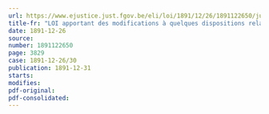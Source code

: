 ```yaml
---
url: https://www.ejustice.just.fgov.be/eli/loi/1891/12/26/1891122650/justel
title-fr: "LOI apportant des modifications à quelques dispositions relatives au mariage"
date: 1891-12-26
source:
number: 1891122650
page: 3829
case: 1891-12-26/30
publication: 1891-12-31
starts:
modifies:
pdf-original:
pdf-consolidated:
---
```


